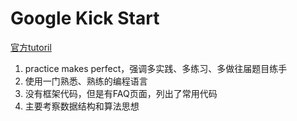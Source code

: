 # Google Kick Start

[官方tutoril](https://www.youtube.com/watch?v=cMHY4UouGCk&list=PLllx_3tLoo4csmLveWHpjcRTXVMCcvvmc&index=9&ab_channel=LifeatGoogle)

1. practice makes perfect，强调多实践、多练习、多做往届题目练手
2. 使用一门熟悉、熟练的编程语言
3. 没有框架代码，但是有FAQ页面，列出了常用代码
4. 主要考察数据结构和算法思想